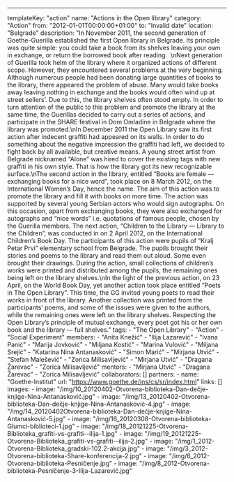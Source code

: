 ---
  templateKey: "action"
  name: "Actions in the Open library"
  category: "Action"
  from: "2012-01-01T00:00:00+01:00"
  to: "Invalid date"
  location: "Belgrade"
  description: "In November 2011, the second generation of Goethe-Guerilla established the first Open library in Belgrade. Its principle was quite simple: you could take a book from its shelves leaving your own in exchange, or return the borrowed book after reading.  \nNext generation of Guerilla took helm of the library where it organized actions of different scope. However, they encountered several problems at the very beginning. Although numerous people had been donating large quantities of books to the library, there appeared the problem of abuse. Many would take books away leaving nothing in exchange and the books would often wind up at street sellers’. Due to this, the library shelves often stood empty. In order to turn attention of the public to this problem and promote the library at the same time, the Guerillas decided to carry out a series of actions, and participate in the SHARE festival in Dom Omladine in Belgrade where the library was promoted.\nIn December 2011 the Open Library saw its first action after indecent graffiti had appeared on its walls. In order to do something about the negative impression the graffiti had left, we decided to fight back by all available, but creative means. A young street artist from Belgrade nicknamed “Alone” was hired to cover the existing tags with new graffiti in his own style. That is how the library got its new recognizable surface.\nThe second action in the library, entitled “Books are female —  exchanging books for a nice word”, took place on 8 March 2012, on the International Women’s Day, hence the name. The aim of this action was to promote the library and fill it with books on more time. The action was supported by several young Serbian actors who would sign autographs. On this occasion, apart from exchanging books, they were also exchanged for autographs and “nice words” i.e. quotations of famous people, chosen by the Guerilla members. The next action, “Children to the Library — Library to the Children”, was conducted in on 2 April 2012, on the International Children’s Book Day. The participants of this action were pupils of “Kralj Petar Prvi” elementary school from Belgrade. The pupils brought their stories and poems to the library and read them out aloud. Some even brought their drawings. During the action, small collections of children’s works were printed and distributed among the pupils, the remaining ones being left on the library shelves.\nIn the light of the previous action, on 23 April, on the World Book Day, yet another action took place entitled “Poets in The Open Library”. This time, the GG invited young poets to read their works in front of the library. Another collection was printed from the participants’ poems, and some of the issues were given to the authors, while the remaining ones were left on the library shelves. Respecting the Open Library’s principle of mutual exchange, every poet got his or her own book and the library — full shelves."
  tags: 
    - "The Open Library"
    - "Action"
    - "Social Experiment"
  members: 
    - "Anita Knežić"
    - "Ilija Lazarević"
    - "Ivana Panić"
    - "Marija Jovković"
    - "Miljana Kostić"
    - "Marina Vulović"
    - "Miljana Srejić"
    - "Katarina Nina Antanasković"
    - "Simon Marić"
    - "Mirjana Utvić"
    - "Stefan Malešević"
    - "Zorica Milisavljević"
    - "Mirjana Utvić"
    - "Dragana Žarevac"
    - "Zorica Milisavljević"
  mentors: 
    - "Mirjana Utvić"
    - "Dragana Žarevac"
    - "Zorica Milisavljević"
  collaborators: []
  partners: 
    - 
      name: "Goethe-Institut"
      url: "https://www.goethe.de/ins/cs/sr/index.html"
  links: []
  images: 
    - 
      image: "/img/10_20120402-Otvorena-biblioteka-Dan-dečje-knjige-Nina-Antanasković.jpg"
    - 
      image: "/img/13_20120402-Otvorena-biblioteka-Dan-dečje-knjige-Nina-Antanasković-4.jpg"
    - 
      image: "/img/14_20120402Otvorena-biblioteka-Dan-dečje-knjige-Nina-Antanasković-5.jpg"
    - 
      image: "/img/16_20120308-Otvorena-biblioteka-Glumci-biblioteci-1.jpg"
    - 
      image: "/img/18_20121225-Otvorena-Biblioteka_grafiti-vs-grafiti--ilija-1.jpg"
    - 
      image: "/img/19_20121225-Otvorena-Biblioteka_grafiti-vs-grafiti--ilija-2.jpg"
    - 
      image: "/img/1_2012-Otvorena-Biblioteka_gradski-102.2-akcija.jpg"
    - 
      image: "/img/3_2012-Otvorena-biblioteka-Share-konferencija-2.jpg"
    - 
      image: "/img/6_2012-Otvorena-biblioteka-Pesničenje.jpg"
    - 
      image: "/img/8_2012-Otvorena-biblioteka-Pesničenje-3-Ilija-Lazarević.jpg"
